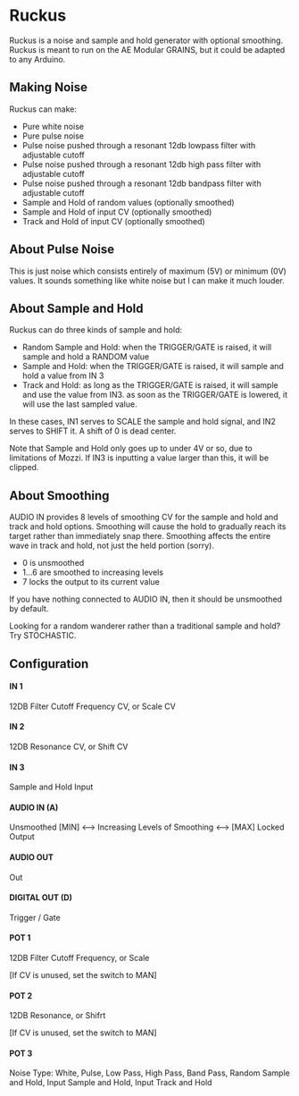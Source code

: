 # Ruckus

Ruckus is a noise and sample and hold generator with optional smoothing.  Ruckus is meant to run on the AE Modular GRAINS, but it could be adapted to any Arduino.

## Making Noise 

Ruckus can make:

- Pure white noise
- Pure pulse noise
- Pulse noise pushed through a resonant 12db lowpass filter with adjustable cutoff
- Pulse noise pushed through a resonant 12db high pass filter with adjustable cutoff
- Pulse noise pushed through a resonant 12db bandpass filter with adjustable cutoff
- Sample and Hold of random values (optionally smoothed)
- Sample and Hold of input CV (optionally smoothed)
- Track and Hold of input CV (optionally smoothed)
	
## About Pulse Noise

This is just noise which consists entirely of maximum (5V) or minimum (0V) values.  It sounds something like white noise but I can make it much louder.

## About Sample and Hold

Ruckus can do three kinds of sample and hold:

- Random Sample and Hold: when the TRIGGER/GATE is raised, it will sample and hold a RANDOM value
- Sample and Hold: when the TRIGGER/GATE is raised, it will sample and hold a value from IN 3
- Track and Hold: as long as the TRIGGER/GATE is raised, it will sample and use the value from IN3.
  as soon as the TRIGGER/GATE is lowered, it will use the last sampled value.

In these cases, IN1 serves to SCALE the sample and hold signal, and IN2 serves to SHIFT it. A shift of 0 is dead center.

Note that Sample and Hold only goes up to under 4V or so, due to limitations of Mozzi.  If IN3 is inputting a value larger than this, it will be clipped.

## About Smoothing

AUDIO IN provides 8 levels of smoothing CV for the sample and hold and track and hold options. Smoothing will cause the hold to gradually reach its target rather than immediately snap there. Smoothing affects the entire wave in track and hold, not just the held portion (sorry).

- 0 is unsmoothed
- 1...6 are smoothed to increasing levels
- 7 locks the output to its current value

If you have nothing connected to AUDIO IN, then it should be unsmoothed by default.


Looking for a random wanderer rather than a traditional sample and hold?  Try STOCHASTIC.  


## Configuration

#### IN 1
12DB Filter Cutoff Frequency CV, or Scale CV
#### IN 2
12DB Resonance CV, or Shift CV
#### IN 3
Sample and Hold Input
#### AUDIO IN (A)
Unsmoothed [MIN] <--> Increasing Levels of Smoothing <--> [MAX] Locked Output
#### AUDIO OUT
Out
#### DIGITAL OUT (D) 
Trigger / Gate
#### POT 1
12DB Filter Cutoff Frequency, or Scale

[If CV is unused, set the switch to MAN]
#### POT 2
12DB Resonance, or Shifrt

[If CV is unused, set the switch to MAN]
#### POT 3
Noise Type: White, Pulse, Low Pass, High Pass, Band Pass, Random Sample and Hold, Input Sample and Hold, Input Track and Hold

